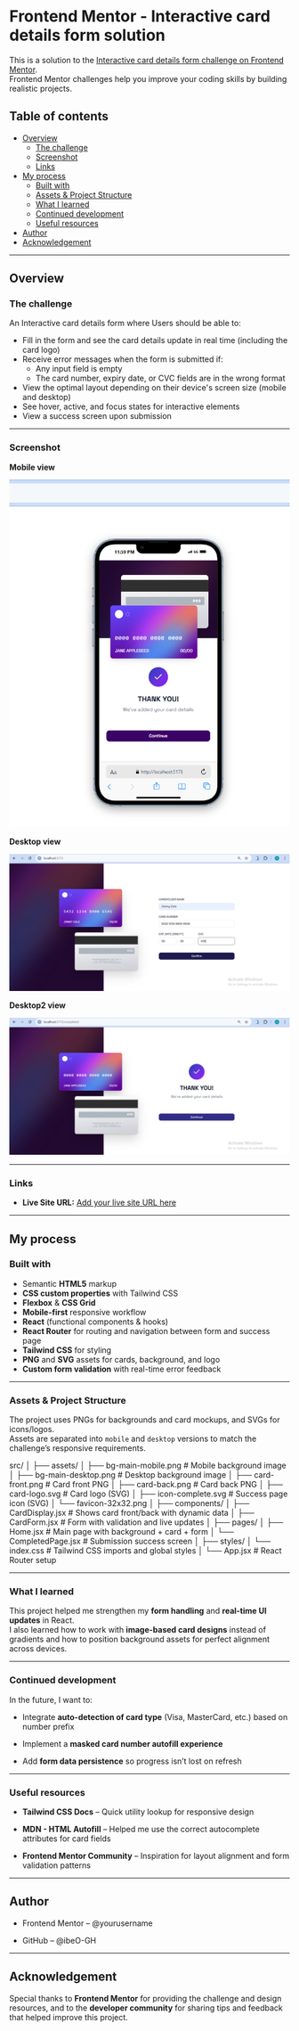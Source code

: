 # Frontend Mentor - Interactive card details form solution

This is a solution to the [Interactive card details form challenge on Frontend Mentor](https://www.frontendmentor.io/challenges/interactive-card-details-form-XpS8cKZDWw).  
Frontend Mentor challenges help you improve your coding skills by building realistic projects.

## Table of contents

- [Overview](#overview)
  - [The challenge](#the-challenge)
  - [Screenshot](#screenshot)
  - [Links](#links)
- [My process](#my-process)
  - [Built with](#built-with)
  - [Assets & Project Structure](#assets--project-structure)
  - [What I learned](#what-i-learned)
  - [Continued development](#continued-development)
  - [Useful resources](#useful-resources)
- [Author](#author)
- [Acknowledgement](#acknowledgement)

---

## Overview

### The challenge

An Interactive card details form where Users should be able to:

- Fill in the form and see the card details update in real time (including the card logo)
- Receive error messages when the form is submitted if:
  - Any input field is empty
  - The card number, expiry date, or CVC fields are in the wrong format
- View the optimal layout depending on their device's screen size (mobile and desktop)
- See hover, active, and focus states for interactive elements
- View a success screen upon submission

---

### Screenshot

**Mobile view**

![Mobile preview](./src/screenshots/mobile.png)

**Desktop view**

![Desktop preview](./src/screenshots/desktop.png)

**Desktop2 view**

![Desktop preview](./src/screenshots/desktop2.png)

---

### Links

- **Live Site URL:** [Add your live site URL here](https://kredit-kard.vercel.app/)

---

## My process

### Built with

- Semantic **HTML5** markup
- **CSS custom properties** with Tailwind CSS
- **Flexbox** & **CSS Grid**
- **Mobile-first** responsive workflow
- **React** (functional components & hooks)
- **React Router** for routing and navigation between form and success page
- **Tailwind CSS** for styling
- **PNG** and **SVG** assets for cards, background, and logo
- **Custom form validation** with real-time error feedback

---

### Assets & Project Structure

The project uses PNGs for backgrounds and card mockups, and SVGs for icons/logos.  
Assets are separated into `mobile` and `desktop` versions to match the challenge’s responsive requirements.

src/
│
├── assets/
│ ├── bg-main-mobile.png # Mobile background image
│ ├── bg-main-desktop.png # Desktop background image
│ ├── card-front.png # Card front PNG
│ ├── card-back.png # Card back PNG
│ ├── card-logo.svg # Card logo (SVG)
│ ├── icon-complete.svg # Success page icon (SVG)
│ └── favicon-32x32.png
│
├── components/
│ ├── CardDisplay.jsx # Shows card front/back with dynamic data
│ ├── CardForm.jsx # Form with validation and live updates
│
├── pages/
│ ├── Home.jsx # Main page with background + card + form
│ └── CompletedPage.jsx # Submission success screen
│
├── styles/
│ └── index.css # Tailwind CSS imports and global styles
│
└── App.jsx # React Router setup

---

### What I learned

This project helped me strengthen my **form handling** and **real-time UI updates** in React.  
I also learned how to work with **image-based card designs** instead of gradients and how to position background assets for perfect alignment across devices.

---

### Continued development

In the future, I want to:

- Integrate **auto-detection of card type** (Visa, MasterCard, etc.) based on number prefix

- Implement a **masked card number autofill experience**

- Add **form data persistence** so progress isn’t lost on refresh

---

### Useful resources

- **Tailwind CSS Docs** – Quick utility lookup for responsive design

- **MDN - HTML Autofill** – Helped me use the correct autocomplete attributes for card fields

- **Frontend Mentor Community** – Inspiration for layout alignment and form validation patterns

---

## Author

- Frontend Mentor – @yourusername

- GitHub – @ibeO-GH

---

## Acknowledgement

Special thanks to **Frontend Mentor** for providing the challenge and design resources,
and to the **developer community** for sharing tips and feedback that helped improve this project.
